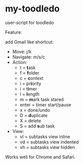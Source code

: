 # my-toodledo

user-script for toodledo

Feature:

add Gmail like shortcut:

*   Move: j/k
*   Navigate: m/s/c
*   Action:
    *   t = **t**ask
    *   f = **f**older
    *   c = **c**ontext
    *   i = pr**i**ority
    *   i = t**i**mer
    *   l = **l**ength
    *   m = **m**ark task stared
    *   enter = timer start/pause
    *   x = done/undo
    *   D = **d**uplicate
    *   X = delete
    *   S = add **s**ub task
*   View:
    *   vl = subtasks view inline
    *   vd = subtasks view indented
    *   vh = subtasks view hidden 


Works well for Chrome and Safari.
